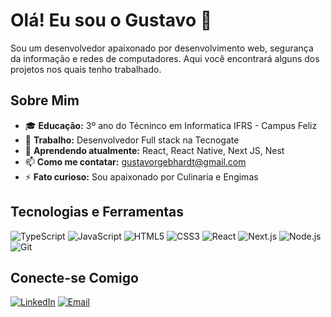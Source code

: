 # Olá! Eu sou o Gustavo 👋

Sou um desenvolvedor apaixonado por desenvolvimento web, segurança da informação e redes de computadores. Aqui você encontrará alguns dos projetos nos quais tenho trabalhado.

## Sobre Mim

- 🎓 **Educação:** 3º ano do Técninco em Informatica IFRS - Campus Feliz
- 💼 **Trabalho:** Desenvolvedor Full stack na Tecnogate
- 🌱 **Aprendendo atualmente:** React, React Native, Next JS, Nest
- 📫 **Como me contatar:** gustavorgebhardt@gmail.com
- ⚡ **Fato curioso:** Sou apaixonado por Culinaria e Engimas

## Tecnologias e Ferramentas

![TypeScript](https://img.shields.io/badge/TypeScript-007ACC?style=for-the-badge&logo=typescript&logoColor=white)
![JavaScript](https://img.shields.io/badge/JavaScript-F7DF1E?style=for-the-badge&logo=javascript&logoColor=black)
![HTML5](https://img.shields.io/badge/HTML5-E34F26?style=for-the-badge&logo=html5&logoColor=white)
![CSS3](https://img.shields.io/badge/CSS3-1572B6?style=for-the-badge&logo=css3&logoColor=white)
![React](https://img.shields.io/badge/React-20232A?style=for-the-badge&logo=react&logoColor=61DAFB)
![Next.js](https://img.shields.io/badge/Next.js-000000?style=for-the-badge&logo=nextdotjs&logoColor=white)
![Node.js](https://img.shields.io/badge/Node.js-339933?style=for-the-badge&logo=nodedotjs&logoColor=white)
![Git](https://img.shields.io/badge/Git-F05032?style=for-the-badge&logo=git&logoColor=white)

## Conecte-se Comigo

[![LinkedIn](https://img.shields.io/badge/LinkedIn-0077B5?style=for-the-badge&logo=linkedin&logoColor=white)](https://www.linkedin.com/in/gustavo-roloff-gebhardt/)
[![Email](https://img.shields.io/badge/Email-D14836?style=for-the-badge&logo=gmail&logoColor=white)](mailto:seu-email@gmail.com)
